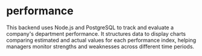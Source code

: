 # performance
This backend uses Node.js and PostgreSQL to track and evaluate a company's department performance. It structures data to display charts comparing estimated and actual values for each performance index, helping managers monitor strengths and weaknesses across different time periods.
